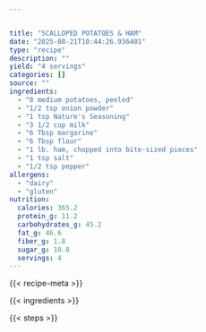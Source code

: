 ```yaml
---


title: "SCALLOPED POTATOES & HAM"
date: "2025-08-21T10:44:26.936401"
type: "recipe"
description: ""
yield: "4 servings"
categories: []
source: ""
ingredients:
  - "8 medium potatoes, peeled"
  - "1/2 tsp onion powder"
  - "1 tsp Nature's Seasoning"
  - "3 1/2 cup milk"
  - "6 Tbsp margarine"
  - "6 Tbsp flour"
  - "1 lb. ham, chopped into bite-sized pieces"
  - "1 tsp salt"
  - "1/2 tsp pepper"
allergens:
  - "dairy"
  - "gluten"
nutrition:
  calories: 365.2
  protein_g: 11.2
  carbohydrates_g: 45.2
  fat_g: 46.6
  fiber_g: 1.8
  sugar_g: 10.8
  servings: 4
---
```


{{< recipe-meta >}}

{{< ingredients >}}

{{< steps >}}
